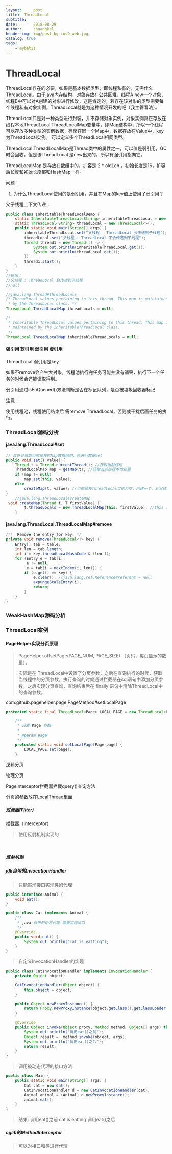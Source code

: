 ```yaml
---
layout:     post
title:	ThreadLocal
subtitle: 	
date:       2018-08-29
author:     chuangkel
header-img: img/post-bg-ios9-web.jpg
catalog: true
tags:
    - mybatis
---
```

# ThreadLocal

ThreadLocal存在的必要，如果是基本数据类型，即线程私有的，无需什么ThreadLocal。由于java内存结构，对象存放在公共区堆，线程A new一个对象，线程B中可以对A创建的对象进行修改，这是肯定的，若存在该对象的类型需要每个线程私有对象实例，ThreadLocal就是为这种情况开发的吧（我主管看法）。

ThreadLocal只是对一种类型进行封装，并不存储对象实例，对象实例真正存放在线程本地ThreadLocal.ThreadLocalMap变量中，即Map结构中，所以一个线程可以存放多种类型的实例数据，存储在同一个Map中，数据存放在Value中，key为ThreadLocal实例。 可以定义多个ThreadLocal相同类型。

ThreadLocal.ThreadLocalMap是Thread类中的属性之一，可以值是弱引用，GC时会回收，但是该ThreadLocal 是new出来的，所以有强引用指向它。

ThreadLocalMap 是存放在数组中的，扩容是 2 * oldLen ，初始长度是16，扩容后长度和初始长度都和HashMap一样。

问题：

1. 为什么ThreadLocal使用的是弱引用，并且在Map的key值上使用了弱引用？



父子线程上下文传递：

```java
public class InheritableThreadLocalDemo {
    static InheritableThreadLocal<String> inheritableThreadLocal = new InheritableThreadLocal<>();
    static ThreadLocal<String> threadLocal = new ThreadLocal<>();
    public static void main(String[] args) {
        inheritableThreadLocal.set("父线程 : ThreadLocal 会传递到子线程");
        threadLocal.set("父线程 : ThreadLocal 不会传递到子线程");
        Thread thread1 = new Thread(() -> {
            System.out.println(inheritableThreadLocal.get());
            System.out.println(threadLocal.get());
        });
        thread1.start();
    }
}
//输出：
//父线程 : ThreadLocal 会传递到子线程
//null
```




```java
//java.lang.Thread#threadLocals
/* ThreadLocal values pertaining to this thread. This map is maintained
 * by the ThreadLocal class. */
ThreadLocal.ThreadLocalMap threadLocals = null;

/*
 * Inheritable ThreadLocal values pertaining to this thread. This map is
 * maintained by the InheritableThreadLocal class.
 */
ThreadLocal.ThreadLocalMap inheritableThreadLocals = null;
```

#### 强引用 软引用 弱引用  虚引用

ThreadLocal 弱引用是key

如果不remove会产生大对象，线程池执行完任务可能并没有销毁，执行下一个任务的时候会还能读取得到。

弱引用通过isEnQueued()方法判断是否在标记队列，是否被垃圾回收器标记

注意：

使用线程池，线程使用结束后 需remove ThreadLocal，否则或干扰后面任务的执行。



### ThreadLocal源码分析

#### java.lang.ThreadLocal#set

```java
// 首先会获取当前线程的Map数据结构，再进行数据set
public void set(T value) {
    Thread t = Thread.currentThread(); //获取当前线程
    ThreadLocalMap map = getMap(t); //获取当前线程本地变量
    if (map != null)
        map.set(this, value);
    else
        createMap(t, value); //当前线程ThreadLocal实例为空，创建一个，若父线程有继承，则会继承父线程的InheriableThreadLocal
}
	//java.lang.ThreadLocal#createMap
 void createMap(Thread t, T firstValue) {
        t.threadLocals = new ThreadLocalMap(this, firstValue); //this 是ThreadLocal的实例，也是Map的key,即虚引用。
    }
```

#### java.lang.ThreadLocal.ThreadLocalMap#remove

```java
/**  Remove the entry for key. */
private void remove(ThreadLocal<?> key) {
    Entry[] tab = table;
    int len = tab.length;
    int i = key.threadLocalHashCode & (len-1);
    for (Entry e = tab[i];
         e != null;
         e = tab[i = nextIndex(i, len)]) {
        if (e.get() == key) {
            e.clear(); //java.lang.ref.Reference#referent = null
            expungeStaleEntry(i);
            return;
        }
    }
}
```



### WeakHashMap源码分析





### ThreadLocal案例





#### PageHelper实现分页原理

>  PageHelper.offsetPage(PAGE_NUM, PAGE_SIZE) （页码，每页显示的数量）。
>
> 实际是在 ThreadLocal中设置了分页参数，之后在查询执行的时候，获取当线程中的分页参数，执行查询的时候通过拦截器在sql语句中添加分页参数，之后实现分页查询，查询结束后在 finally 语句中清除ThreadLocal中的查询参数。

com.github.pagehelper.page.PageMethod#setLocalPage

```java
protected static final ThreadLocal<Page> LOCAL_PAGE = new ThreadLocal<Page>();

    /**
     * 设置 Page 参数
     *
     * @param page
     */
    protected static void setLocalPage(Page page) {
        LOCAL_PAGE.set(page);
    }
```

逻辑分页



物理分页

PageInterceptor拦截器拦截query()查询方法

分页的参数放在LocalThread里面



##### 过滤器(Filter)



拦截器（Interceptor）

> 使用反射机制实现的

​	

##### 反射机制

##### jdk自带的InvocationHandler

> 只能实现接口实现类的代理

```java
public interface Animal {
    void eat();
}
```

```java
public class Cat implements Animal {
    /**
     * java 自带的动态代理 需要实现接口
     */
    @Override
    public void eat() {
        System.out.println("cat is eatting");
    }
}
```

> 自定义InvocationHandler的实现

```java
public class CatInvocationHandler implements InvocationHandler {
    private Object object;

    CatInvocationHandler(Object object) {
        this.object = object;
    }

    public Object newProxyInstance() {
        return Proxy.newProxyInstance(object.getClass().getClassLoader(), object.getClass().getInterfaces(), this);
    }

    @Override
    public Object invoke(Object proxy, Method method, Object[] args) throws Throwable {
        System.out.println("调用eat()之前");
        Object result =  method.invoke(object, args);
        System.out.println("调用eat()之后");
        return result;
    }
}
```

> 调用被动态代理的接口方法

```java
public class Main {
    public static void main(String[] args) {
        Cat cat = new Cat();
        CatInvocationHandler d = new CatInvocationHandler(cat);
        Animal animal = (Animal) d.newProxyInstance();
        animal.eat();
    }
}
```

> 结果:
> 调用eat()之前
> cat is eatting
> 调用eat()之后

##### cglib的MethodInterceptor

> 可以对接口和类进行代理